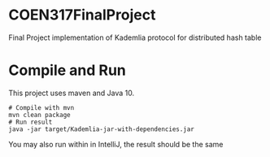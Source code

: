 # COEN317FinalProject
Final Project implementation of Kademlia protocol for distributed hash table

# Compile and Run
This project uses maven and Java 10.
```shell
# Compile with mvn
mvn clean package
# Run result
java -jar target/Kademlia-jar-with-dependencies.jar
```

You may also run within in IntelliJ, the result should be the same